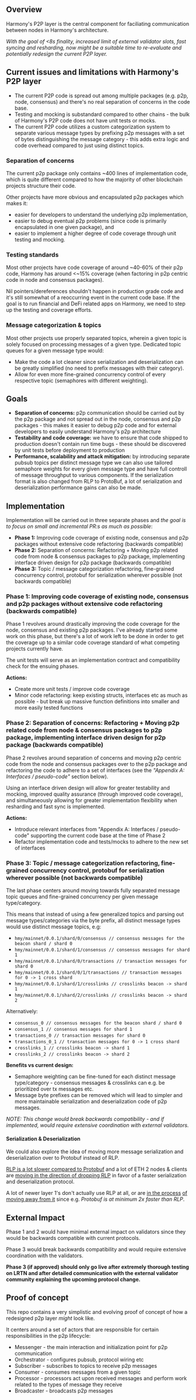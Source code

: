## Overview
Harmony's P2P layer is the central component for faciliating communication between nodes in Harmony's architecture.

*With the goal of <8s finality, increased limit of external validator slots, fast syncing and resharding, now might be a suitable time to re-evaluate and potentially redesign the current P2P layer.*

## Current issues and limitations with Harmony's P2P layer

- The current P2P code is spread out among multiple packages (e.g. p2p, node, consensus) and there's no real separation of concerns in the code base.
- Testing and mocking is substandard compared to other chains - the bulk of Harmony's P2P code does not have unit tests or mocks.
- The current P2P code utilizes a custom categorization system to separate various message types by prefixing p2p messages with a set of bytes distinguishing the message category - this adds extra logic and code overhead compared to just using distinct topics.

### Separation of concerns
The current p2p package only contains ~400 lines of implementation code, which is quite different compared to how the majority of other blockchain projects structure their code.

Other projects have more obvious and encapsulated p2p packages which makes it:

- easier for developers to understand the underlying p2p implementation,
- easier to debug eventual p2p problems (since code is primarily encapsulated in one given package), and
- easier to implement a higher degree of code coverage through unit testing and mocking.

### Testing standards
Most other projects have code coverage of around ~40-60% of their p2p code, Harmony has around <~15% coverage (when factoring in p2p centric code in node and consensus packages).

Nil pointers/dereferences shouldn't happen in production grade code and it's still somewhat of a reoccurring event in the current code base. If the goal is to run financial and DeFi related apps on Harmony, we need to step up the testing and coverage efforts.

### Message categorization & topics
Most other projects use properly separated topics, wherein a given topic is solely focused on processing messages of a given type. Dedicated topic queues for a given message type would:

- Make the code a lot cleaner since serialization and deserialization can be greatly simplified (no need to prefix messages with their category).
- Allow for even more fine-grained concurrency control of every respective topic (semaphores with different weighting).

## Goals

- **Separation of concerns:** p2p communication should be carried out by the p2p package and not spread out in the node, consensus and p2p packages - this makes it easier to debug p2p code and for external developers to easily understand Harmony's p2p architecture
- **Testability and code coverage:** we have to ensure that code shipped to production doesn't contain run time bugs - these should be discovered by unit tests before deployment to production
- **Performance, scalability and attack mitigation:** by introducing separate pubsub topics per distinct message type we can also use tailored semaphore weights for every given message type and have full controll of message throughput to various components. If the serialization format is also changed from RLP to ProtoBuf, a lot of serialization and deserialization performance gains can also be made.

## Implementation
Implementation will be carried out in three separate phases and *the goal is to focus on small and incremental PR:s as much as possible*:

- **Phase 1:** Improving code coverage of existing node, consensus and p2p packages without extensive code refactoring (backwards compatible)
- **Phase 2:** Separation of concerns: Refactoring + Moving p2p related code from node & consensus packages to p2p package, implementing interface driven design for p2p package (backwards compatible)
- **Phase 3:** Topic / message categorization refactoring, fine-grained concurrency control, protobuf for serialization wherever possible (not backwards compatible)

### Phase 1: Improving code coverage of existing node, consensus and p2p packages without extensive code refactoring (backwards compatible)
Phase 1 revolves around drastically improving the code coverage for the node, consensus and existing p2p packages. I've already started some work on this phase, but there's a lot of work left to be done in order to get the coverage up to a similar code coverage standard of what competing projects currently have.

The unit tests will serve as an implementation contract and compatibility check for the ensuing phases. 

**Actions:**

- Create more unit tests / improve code coverage
- Minor code refactoring: keep existing structs, interfaces etc as much as possible - but break up massive function definitions into smaller and more easily tested functions

### Phase 2: Separation of concerns: Refactoring + Moving p2p related code from node & consensus packages to p2p package, implementing interface driven design for p2p package (backwards compatible)
Phase 2 revolves around separation of concerns and moving p2p centric code from the node and consensus packages over to the p2p package and refactoring the code to adhere to a set of interfaces (see the *"Appendix A: Interfaces / pseudo-code"* section below).

Using an interface driven design will allow for greater testability and mocking, improved quality assurance (through improved code coverage), and simultaneously allowing for greater implementation flexibility when resharding and fast sync is implemented.

**Actions:**

- Introduce relevant interfaces from "Appendix A: Interfaces / pseudo-code" supporting the current code base at the time of Phase 2
- Refactor implementation code and tests/mocks to adhere to the new set of interfaces

### Phase 3: Topic / message categorization refactoring, fine-grained concurrency control, protobuf for serialization wherever possible (not backwards compatible)
The last phase centers around moving towards fully separated message topic queues and fine-grained concurrency per given message type/category.

This means that instead of using a few generalized topics and parsing out message types/categories via the byte prefix, all distinct message types would use distinct message topics, e.g:

- `hmy/mainnet/0.0.1/shard/0/consensus // consensus messages for the beacon shard / shard 0`
- `hmy/mainnet/0.0.1/shard/1/consensus // consensus messages for shard 1`
- `hmy/mainnet/0.0.1/shard/0/transactions // transaction messages for shard 0`
- `hmy/mainnet/0.0.1/shard/0/1/transactions // transaction messages for 0 -> 1 cross shard`
- `hmy/mainnet/0.0.1/shard/1/crosslinks // crosslinks beacon -> shard 1`
- `hmy/mainnet/0.0.1/shard/2/crosslinks // crosslinks beacon -> shard 2`

Alternatively:

- `consensus_0 // consensus messages for the beacon shard / shard 0`
- `consensus_1 // consensus messages for shard 1`
- `transactions_0 // transaction messages for shard 0`
- `transactions_0_1 // transaction messages for 0 -> 1 cross shard`
- `crosslinks_1 // crosslinks beacon -> shard 1`
- `crosslinks_2 // crosslinks beacon -> shard 2`

**Benefits vs current design:**

- Semaphore weighting can be fine-tuned for each distinct message type/category - consensus messages & crosslinks can e.g. be prioritized over tx messages etc.
- Message byte prefixes can be removed which will lead to simpler and more maintainable serialization and deserialization code of p2p messages.

*NOTE: This change would break backwards compatibility - and if implemented, would require extensive coordination with external validators.*

#### Serialization & Deserialization
We could also explore the idea of moving more message serialization and deserialization over to Protobuf instead of RLP.

[RLP is a lot slower compared to Protobuf](https://github.com/prysmaticlabs/prysm/issues/139) and a lot of ETH 2 nodes & clients are [moving in the direction of dropping RLP](https://github.com/prysmaticlabs/prysm/issues/150) in favor of a faster serialization and deserialization protocol.

A lot of newer layer 1's don't actually use RLP at all, or are [in the process](https://github.com/Fantom-foundation/go-lachesis/issues/158) [of moving away from it](https://github.com/Fantom-foundation/go-lachesis/pull/163) since e.g. *Protobuf is at minimum 2x faster than RLP*.

## External Impact
Phase 1 and 2 would have minimal external impact on validators since they would be backwards compatible with current protocols.

Phase 3 would break backwards compatibility and would require extensive coordination with the validators.

**Phase 3 (if approved) should only go live after extremely thorough testing on LRTN and after detailed communication with the external validator community explaining the upcoming protocol change.**

## Proof of concept
This repo contains a very simplistic and evolving proof of concept of how a redesigned p2p layer *might* look like.

It centers around a set of actors that are responsible for certain responsibilities in the p2p lifecycle:

- Messenger - the main interaction and initialization point for p2p communication
- Orchestrator - configures pubsub, protocol wiring etc
- Subscriber - subscribes to topics to receive p2p messages
- Consumer - consumes messages from a given topic
- Processor - processors act upon received messages and perform work related to the types of message they receive
- Broadcaster - broadcasts p2p messages
